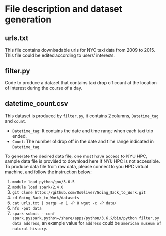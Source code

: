 # File description and dataset generation

## urls.txt
This file contains downloadable urls for NYC taxi data from 2009 to 2015. This file could be edited according to users’ interests. 

## filter.py
Code to produce a dataset that contains taxi drop off count at the location of interest during the course of a day. 

## datetime_count.csv
This dataset is produced by ```filter.py```, it contains 2 columns, ```Datetime_tag``` and ```count```. 
* ```Datetime_tag```: It contains the date and time range when each taxi trip ended. 
* ```Count```: The number of drop off in the date and time range indicated in ```Datetime_tag```.


To generate the desired data file, one must have access to NYU HPC, sample data file is provided to download here if NYU HPC is not accessible. To produce data file from raw data, please connect to you HPC virtual machine, and follow the instruction below:
1. ```module load python/gnu/3.6.5```
2. ```module load spark/2.4.0```
3. ```git clone https://github.com/0o0liver/Going_Back_to_Work.git```
4. ```cd Going_Back_to_Work/datasets```
5. ```cat urls.txt | xargs -n 1 -P 8 wget -c -P data/```
6. ```hfs -put data```
7. ```spark-submit --conf spark.pyspark.python=/share/apps/python/3.6.5/bin/python filter.py data address```, an example value for ```address``` could be ```american museum of natural history```.
